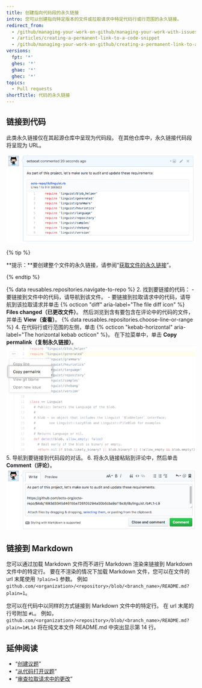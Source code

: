 ```yaml
---
title: 创建指向代码段的永久链接
intro: 您可以创建指向特定版本的文件或拉取请求中特定代码行或行范围的永久链接。
redirect_from:
  - /github/managing-your-work-on-github/managing-your-work-with-issues-and-pull-requests/creating-a-permanent-link-to-a-code-snippet
  - /articles/creating-a-permanent-link-to-a-code-snippet
  - /github/managing-your-work-on-github/creating-a-permanent-link-to-a-code-snippet
versions:
  fpt: '*'
  ghes: '*'
  ghae: '*'
  ghec: '*'
topics:
  - Pull requests
shortTitle: 代码的永久链接
---
```


## 链接到代码

此类永久链接仅在其起源仓库中呈现为代码段。 在其他仓库中，永久链接代码段将呈现为 URL。

![评论中呈现的代码段](/assets/images/help/repository/rendered-code-snippet.png)

{% tip %}

**提示：**要创建整个文件的永久链接，请参阅“[获取文件的永久链接](/articles/getting-permanent-links-to-files)”。

{% endtip %}

{% data reusables.repositories.navigate-to-repo %}
2. 找到要链接的代码：
    - 要链接到文件中的代码，请导航到该文件。
    - 要链接到拉取请求中的代码，请导航到该拉取请求并单击 {% octicon "diff" aria-label="The file diff icon" %} **Files changed（已更改文件）**。 然后浏览到含有要包含在评论中的代码的文件，并单击 **View（查看）**。
{% data reusables.repositories.choose-line-or-range %}
4. 在代码行或行范围的左侧，单击 {% octicon "kebab-horizontal" aria-label="The horizontal kebab octicon" %}。 在下拉菜单中，单击 **Copy permalink（复制永久链接）**。 ![可选择复制所选行的永久链接的 Kebab 菜单](/assets/images/help/repository/copy-permalink-specific-line.png)
5. 导航到要链接到代码段的对话。
6. 将永久链接粘贴到评论中，然后单击 **Comment（评论）**。 ![粘贴在同一个仓库的评论中的永久链接](/assets/images/help/repository/code-snippet-permalink-in-comment.png)

## 链接到 Markdown

您可以通过加载 Markdown 文件而不进行 Markdown 渲染来链接到 Markdown 文件中的特定行。 要在不渲染的情况下加载 Markdown 文件，您可以在文件的 url 末尾使用 `?plain=1` 参数。 例如 `github.com/<organization>/<repository>/blob/<branch_name>/README.md?plain=1`。

您可以在代码中以同样的方式链接到 Markdown 文件中的特定行。 在 url 末尾的行号附加 `#L`。 例如，`github.com/<organization>/<repository>/blob/<branch_name>/README.md?plain=1#L14` 将在纯文本文件 README.md 中突出显示第 14 行。

## 延伸阅读

- “[创建议题](/articles/creating-an-issue/)”
- “[从代码打开议题](/articles/opening-an-issue-from-code/)”
- “[审查拉取请求中的更改](/articles/reviewing-changes-in-pull-requests/)”
